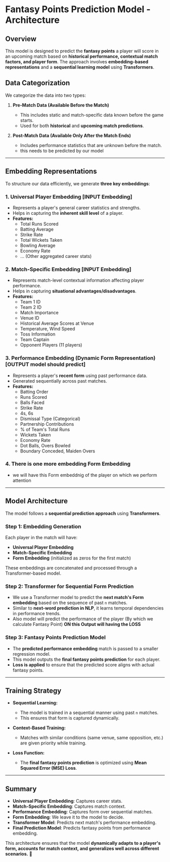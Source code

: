 # Fantasy Points Prediction Model - Architecture

## Overview
This model is designed to predict the **fantasy points** a player will score in an upcoming match based on **historical performance, contextual match factors, and player form**. The approach involves **embedding-based representations** and a **sequential learning model** using **Transformers**.

## Data Categorization
We categorize the data into two types:

1. **Pre-Match Data (Available Before the Match)**  
   - This includes static and match-specific data known before the game starts.  
   - Used for both **historical** and **upcoming match predictions**.

2. **Post-Match Data (Available Only After the Match Ends)**  
   - Includes performance statistics that are unknown before the match.  
   - this needs to be predicted by our model

---

## Embedding Representations
To structure our data efficiently, we generate **three key embeddings**:

### 1. **Universal Player Embedding** [INPUT Embedding]
   - Represents a player's general career statistics and strengths.
   - Helps in capturing the **inherent skill level** of a player.
   - **Features:**
     - Total Runs Scored
     - Batting Average
     - Strike Rate
     - Total Wickets Taken
     - Bowling Average
     - Economy Rate
     - ... (Other aggregated career stats)

### 2. **Match-Specific Embedding** [INPUT Embedding]
   - Represents match-level contextual information affecting player performance.
   - Helps in capturing **situational advantages/disadvantages**.
   - **Features:**
     - Team 1 ID
     - Team 2 ID
     - Match Importance
     - Venue ID
     - Historical Average Scores at Venue
     - Temperature, Wind Speed
     - Toss Information
     - Team Captain
     - Opponent Players (11 players)

### 3. **Performance Embedding (Dynamic Form Representation)** [OUTPUT model should predict]
   - Represents a player's **recent form** using past performance data.
   - Generated sequentially across past matches.
   - **Features:**
     - Batting Order
     - Runs Scored
     - Balls Faced
     - Strike Rate
     - 4s, 6s
     - Dismissal Type (Categorical)
     - Partnership Contributions
     - % of Team's Total Runs
     - Wickets Taken
     - Economy Rate
     - Dot Balls, Overs Bowled
     - Boundary Conceded, Maiden Overs

### 4. There is one more embedding **Form Embedding**
 - we will have this Form embeddnig of the player on which we perform attention

---

## Model Architecture
The model follows a **sequential prediction approach** using **Transformers**.

### **Step 1: Embedding Generation**
Each player in the match will have:
   - **Universal Player Embedding**
   - **Match-Specific Embedding**
   - **Form Embedding** (initialized as zeros for the first match)

These embeddings are concatenated and processed through a Transformer-based model.

### **Step 2: Transformer for Sequential Form Prediction**
   - We use a Transformer model to predict the **next match's Form embedding** based on the sequence of past `n` matches.
   - Similar to **next-word prediction in NLP**, it learns temporal dependencies in performance trends.
   - Also model will predict the performance of the player (By which we calculate Fantasy Point) **ON this Output will having the LOSS** 

### **Step 3: Fantasy Points Prediction Model**
   - The **predicted performance embedding** match is passed to a smaller regression model.
   - This model outputs the **final fantasy points prediction** for each player.
   - **Loss is applied** to ensure that the predicted score aligns with actual fantasy points.

---

## Training Strategy
- **Sequential Learning:**  
  - The model is trained in a sequential manner using past `n` matches.
  - This ensures that form is captured dynamically.

- **Context-Based Training:**  
  - Matches with similar conditions (same venue, same opposition, etc.) are given priority while training.

- **Loss Function:**  
  - The **final fantasy points prediction** is optimized using **Mean Squared Error (MSE) Loss**.

---

## Summary
- **Universal Player Embedding**: Captures career stats.  
- **Match-Specific Embedding**: Captures match context.  
- **Performance Embedding**: Captures form over sequential matches.  
- **Form Embedding**: We leave it to the model to decide.
- **Transformer Model**: Predicts next match's performance embedding.  
- **Final Prediction Model**: Predicts fantasy points from performance embedding.  

This architecture ensures that the model **dynamically adapts to a player's form, accounts for match context, and generalizes well across different scenarios.** 🚀  
